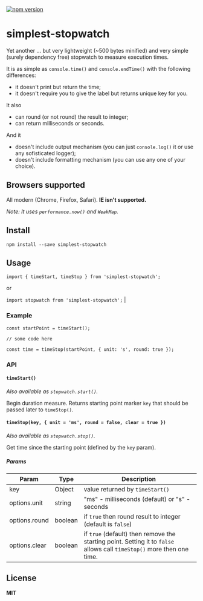 [![npm version](https://badge.fury.io/js/simplest-stopwatch.svg)](https://badge.fury.io/js/simplest-stopwatch)

# simplest-stopwatch

Yet another ... but very lightweight (~500 bytes minified) and very simple (surely dependency free) stopwatch to measure execution times.

It is as simple as `console.time()` and `console.endTime()` with the following differences:

-   it doesn't print but return the time;
-   it doesn't require you to give the label but returns unique key for you.

It also

-   can round (or not round) the result to integer;
-   can return milliseconds or seconds.

And it

-   doesn't include output mechanism (you can just `console.log()` it or use any sofisticated logger);
-   doesn't include formatting mechanism (you can use any one of your choice).

## Browsers supported

All modern (Chrome, Firefox, Safari). **IE isn't supported.**

_Note: It uses `performance.now()` and `WeakMap`._

## Install

    npm install --save simplest-stopwatch

## Usage

`import { timeStart, timeStop } from 'simplest-stopwatch';`

or

`import stopwatch from 'simplest-stopwatch';` |

### Example

```
const startPoint = timeStart();

// some code here

const time = timeStop(startPoint, { unit: 's', round: true });

```

### API

#### `timeStart()`

_Also available as `stopwatch.start()`._

Begin duration measure. Returns starting point marker `key` that should be passed later to `timeStop()`.

#### `timeStop(key, { unit = 'ms', round = false, clear = true })`

_Also available as `stopwatch.stop()`._

Get time since the starting point (defined by the `key` param).

##### Params

| Param         | Type    | Description                                                 |
| ------------- | ------- | ----------------------------------------------------------- |
| key           | Object  | value returned by `timeStart()`                             |
| options.unit  | string  | "ms" - milliseconds (default) or "s" - seconds              |
| options.round | boolean | if `true` then round result to integer (default is `false`) |
| options.clear | boolean | if `true` (default) then remove the starting point. Setting it to `false` allows call `timeStop()` more then one time.          |

## License

**MIT**
